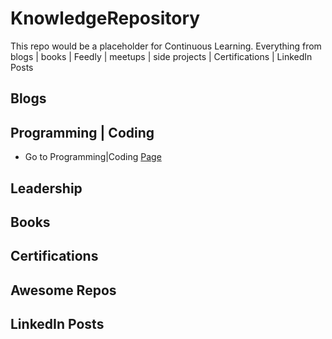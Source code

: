 # KnowledgeRepository
This repo would be a placeholder for Continuous Learning. Everything from blogs | books | Feedly | meetups | side projects | Certifications | LinkedIn Posts 


## Blogs

## Programming | Coding

* Go to Programming|Coding [Page](https://github.com/AdyKalra/KnowledgeRepository/blob/master/Programming%7CCoding.md)

## Leadership

## Books

## Certifications

## Awesome Repos

## LinkedIn Posts	
